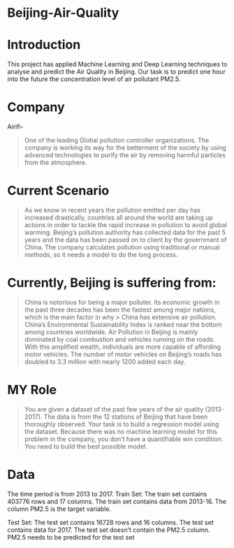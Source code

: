 # Beijing-Air-Quality
# Introduction
This project has applied Machine Learning and Deep Learning techniques to analyse and predict the Air Quality in Beijing. Our task is to predict one hour into the future the concentration level of air pollutant PM2.5.
# Company 
Airifi-
> One of the leading Global pollution controller organizations.
> The company is working its way for the betterment of the society by using advanced technologies to purify the air by removing harmful particles from the atmosphere.
# Current Scenario
>As we know in recent years the pollution emitted per day has increased drastically, countries all around the world are taking up actions in order to tackle the rapid increase in pollution to avoid global warming.
>Beijing’s pollution authority has collected data for the past 5 years and the data has been passed on to client by the government of China.
The company calculates pollution using traditional or manual methods, so it needs a model to do the long process.

# Currently, Beijing is suffering from:
> China is notorious for being a major polluter. Its economic growth in the past three decades has been the fastest among major nations, which is the main factor in why > China has extensive air pollution.
> China’s Environmental Sustainability Index is ranked near the bottom among countries worldwide.
> Air Pollution in Beijing is mainly dominated by coal combustion and vehicles running on the roads.
> With this amplified wealth, individuals are more capable of affording motor vehicles. The number of motor vehicles on Beijing’s roads has doubled to 3.3 million with nearly 1200 added each day.

# MY Role
> You are given a dataset of the past few years of the air quality (2013-2017).
> The data is from the 12 stations of Beijing that have been thoroughly observed.
> Your task is to build a regression model using the dataset.
> Because there was no machine learning model for this problem in the company, you don’t have a quantifiable win condition. You need to build the best possible model.

# Data 
 The time period is from  2013 to  2017.
Train Set: 
The train set contains 403776 rows and 17 columns.
The train set contains data from 2013-16.
The column PM2.5 is the target variable.

Test Set:
The test set contains 16728 rows and 16 columns.
The test set contains data for 2017.
The test set doesn’t contain the PM2.5 column.
PM2.5 needs to be predicted for the test set
